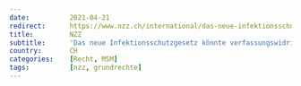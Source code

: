 ```yaml
---
date:          2021-04-21
redirect:      https://www.nzz.ch/international/das-neue-infektionsschutzgesetz-koennte-verfassungswidrig-sein-ld.1612920
title:         NZZ
subtitle:      'Das neue Infektionsschutzgesetz könnte verfassungswidrig sein'
country:       CH
categories:    [Recht, MSM]
tags:          [nzz, grundrechte]
---
```

